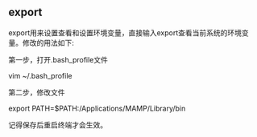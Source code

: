 ## export

export用来设置查看和设置环境变量，直接输入export查看当前系统的环境变量。修改的用法如下:

第一步，打开.bash_profile文件

  vim ~/.bash_profile

第二步，修改文件

  export PATH=$PATH:/Applications/MAMP/Library/bin

记得保存后重启终端才会生效。





